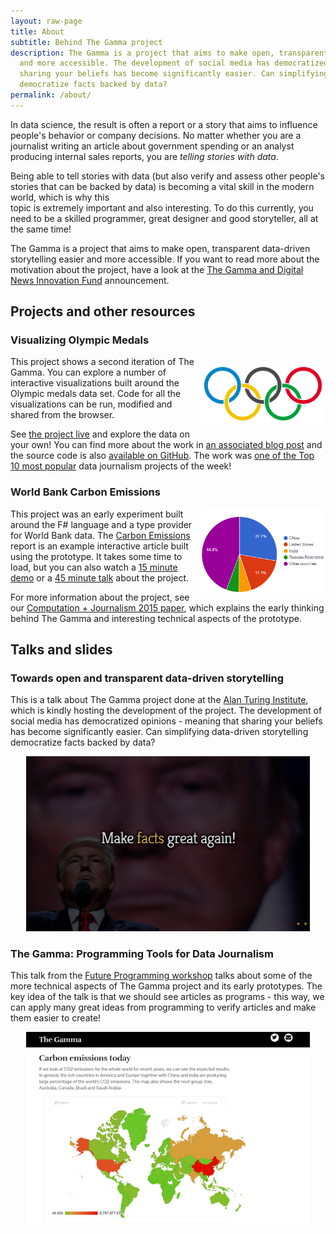 ```yaml
---
layout: raw-page
title: About
subtitle: Behind The Gamma project 
description: The Gamma is a project that aims to make open, transparent data-driven storytelling easier
  and more accessible. The development of social media has democratized opinions - meaning that 
  sharing your beliefs has become significantly easier. Can simplifying data-driven storytelling 
  democratize facts backed by data?
permalink: /about/
---
```


<div class="container"><div class="row"><div class="col-sm-12 col-md-8" markdown="1">

In data science, the result is often a report or a story that aims to 
influence people's behavior or company decisions. No matter whether you are a journalist 
writing an article about government spending or an analyst producing internal sales reports, 
you are _telling stories with data_.

Being able to tell stories with data (but also verify and assess other people's stories that 
can be backed by data) is becoming a vital skill in the modern world, which is why this  
topic is extremely important and also interesting. To do this currently, you need to be a 
skilled programmer, great designer and good storyteller, all at the same time!

The Gamma is a project that aims to make open, transparent data-driven storytelling easier
and more accessible. If you want to read more about the motivation about the project,
have a look at the [The Gamma and Digital News Innovation Fund](http://tomasp.net/blog/2016/thegamma-dni/)
announcement.

## Projects and other resources

</div></div>
<div class="row">
<div class="col-sm-12 col-md-6" markdown="1">

### Visualizing Olympic Medals

<a href="http://rio2016.thegamma.net"><img src="/img/olympics.png" style="width:200px;float:right;margin:10px 0px 10px 10px" /></a>

This project shows a second iteration of The Gamma. You can explore a number of 
interactive visualizations built around the Olympic medals data set. Code for all 
the visualizations can be run, modified and shared from the browser.

See [the project live](http://rio2016.thegamma.net) and explore the data on your own!
You can find more about the work in [an associated blog post](http://tomasp.net/blog/2016/thegamma-olympic-medalists/)
and the source code is also [available on GitHub](https://github.com/the-gamma/thegamma-olympics-web).
The work was [one of the Top 10 most popular](http://gijn.org/2016/08/18/top-ten-ddj-the-weeks-most-popular-data-journalism-links-107/) 
data journalism projects of the week!
 
</div>
<div class="col-sm-12 col-md-6" markdown="1">

### World Bank Carbon Emissions

<a href="http://prototype.thegamma.net"><img src="/img/carbon.png" style="width:200px;float:right;margin:0px 0px 10px 10px" /></a>

This project was an early experiment built around the F# language and a type
provider for World Bank data. The <a href="http://prototype.thegamma.net/carbon">Carbon Emissions</a>
report is an example interactive article built using the prototype. It takes some time to
load, but you can also watch a <a href="https://vimeo.com/140314257">15 minute demo</a>
or a <a href="https://www.youtube.com/watch?v=cYoO2RvZn7Y">45 minute talk</a> about the
project.

For more information about the project, see our [Computation + Journalism 2015 paper](/files/cj2015.pdf),
which explains the early thinking behind The Gamma and interesting technical aspects of the prototype.


</div></div>
<div class="row">
<div class="col-sm-12 col-md-8" markdown="1">

## Talks and slides

</div></div>
<div class="row">
<div class="col-sm-12 col-md-6" markdown="1">

### Towards open and transparent data-driven storytelling

This is a talk about The Gamma project done at the [Alan Turing Institute](http://turing.ac.uk),
which is kindly hosting the development of the project. The development of social media has
democratized opinions - meaning that sharing your beliefs has become significantly easier. Can
simplifying data-driven storytelling democratize facts backed by data?

<a href="http://tpetricek.github.io/Talks/2016/open-storytelling">
<img src="/img/facts.jpg" style="max-width:90%;margin-left:5%"/>
</a>

</div>
<div class="col-sm-12 col-md-6" markdown="1">

### The Gamma: Programming Tools for Data Journalism

This talk from the [Future Programming workshop](http://www.future-programming.org/2015/index.html)
talks about some of the more technical aspects of The Gamma project and its early prototypes.
The key idea of the talk is that we should see articles as programs - this way, we can apply many
great ideas from programming to verify articles and make them easier to create! 


<a href="https://www.youtube.com/watch?v=cYoO2RvZn7Y">
<img src="/img/climate.png" style="max-width:90%;margin-left:5%"/>
</a>

</div>
</div></div>
